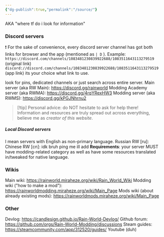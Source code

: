 ```yaml
---
{"dg-publish":true,"permalink":"/source/"}
---
```


AKA "where tf do i look for information"

### Discord servers
❗ For the sake of convenience, every discord server channel has got both links for browser and the app (mentioned as ``| D`` ). Example:
``https://discord.com/channels/1083481230839922688/1083511643113279519`` (original link)
``discord://discord.com/channels/1083481230839922688/1083511643113279519`` (app link)
its your choice what link to use.

look for pins, dedicated channels or just search across entire server.
Main server (aka RW Main): https://discord.gg/rainworld
Modding Academy server (aka RWMA): https://discord.gg/4rqYRexHW3
Modding server (aka RWMS): https://discord.gg/kPGJNhrnu2

  
> [!tip] Personal advice: do NOT hesitate to ask for help there!
> Information and resources are truly spread out across everything, believe me as _creator of this website_.
##### Local Discord servers
I mean servers with English as non-primary language.
Russian RW \[ru]:
Chinese RW \[cn]:
idk bruh ping me ill add
**Requirements**: your server MUST have modding-related category as well as have some resources translated in/tweaked for native language. 

### Wikis
Main wiki: https://rainworld.miraheze.org/wiki/Rain_World_Wiki
Modding wiki ("how to make a mod"): https://rainworldmodding.miraheze.org/wiki/Main_Page
Mods wiki (about already existing mods): https://rainworldmods.miraheze.org/wiki/Main_Page

### Other
Devlog: https://candlesign.github.io/Rain-World-Devlog/
Github forum: https://github.com/orgs/Rain-World-Modding/discussions
Steam guides: https://steamcommunity.com/app/312520/guides/
Youtube (duh)
